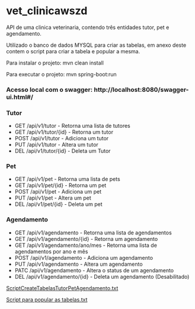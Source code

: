 # vet_clinicawszd
API de uma clinica veterinaria, contendo três entidades tutor, pet e agendamento.

Utilizado o banco de dados MYSQL para criar as tabelas, em anexo deste contem o script para criar a tabela e popular a mesma.

Para instalar o projeto: mvn clean install

Para executar o projeto: mvn spring-boot:run

### Acesso local com o swagger: http://localhost:8080/swagger-ui.html#/

### Tutor
* GET  /api/v1/tutor      - Retorna uma lista de tutores
* GET  /api/v1/tutor/{id} - Retorna um tutor
* POST /api/v1/tutor      - Adiciona um tutor
* PUT  /api/v1/tutor      - Altera um tutor
* DEL  /api/v1/tutor/{id} - Deleta um Tutor

### Pet
* GET  /api/v1/pet      - Retorna uma lista de pets
* GET  /api/v1/pet/{id} - Retorna um pet
* POST /api/v1/pet      - Adiciona um pet
* PUT  /api/v1/pet      - Altera um pet
* DEL  /api/v1/pet/{id} - Deleta um pet

### Agendamento
* GET  /api/v1/agendamento          - Retorna uma lista de agendamentos
* GET  /api/v1/agendamento/{id}     - Retorna um agendamento
* GET  /api/v1/agendamento/ano/mes  - Retorna uma lista de agendamentos por ano e mês
* POST /api/v1/agendamento          - Adiciona um agendamento
* PUT  /api/v1/agendamento          - Altera um agendamento
* PATC /api/v1/agendamento          - Altera o status de um agendamento
* DEL  /api/v1/agendamento/{id}     - Deleta um agendamento (Desabilitado)

[ScriptCreateTabelasTutorPetAgendamento.txt](https://github.com/wesolsv/vet_clinicawszd/files/9660570/ScriptCreateTabelasTutorPetAgendamento.txt)

[Script para popular as tabelas.txt](https://github.com/wesolsv/vet_clinicawszd/files/9660571/Script.para.popular.as.tabelas.txt)
